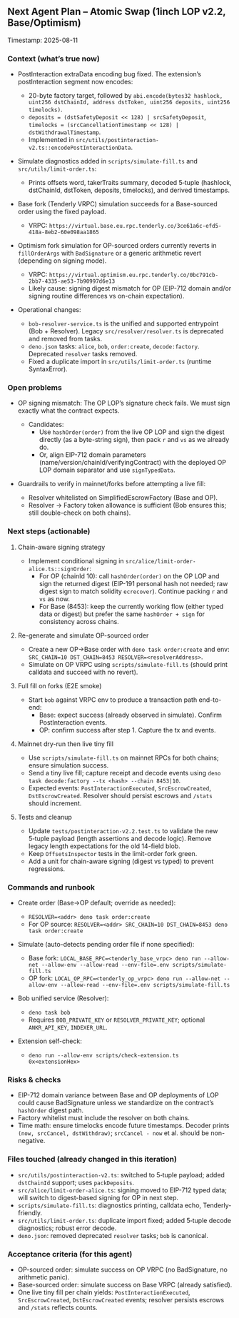## Next Agent Plan – Atomic Swap (1inch LOP v2.2, Base/Optimism)

Timestamp: 2025-08-11

### Context (what’s true now)

- PostInteraction extraData encoding bug fixed. The extension’s postInteraction segment now encodes:
  - 20-byte factory target, followed by `abi.encode(bytes32 hashlock, uint256 dstChainId, address dstToken, uint256 deposits, uint256 timelocks)`.
  - `deposits = (dstSafetyDeposit << 128) | srcSafetyDeposit`, `timelocks = (srcCancellationTimestamp << 128) | dstWithdrawalTimestamp`.
  - Implemented in `src/utils/postinteraction-v2.ts::encodePostInteractionData`.

- Simulate diagnostics added in `scripts/simulate-fill.ts` and `src/utils/limit-order.ts`:
  - Prints offsets word, takerTraits summary, decoded 5‑tuple (hashlock, dstChainId, dstToken, deposits, timelocks), and derived timestamps.

- Base fork (Tenderly VRPC) simulation succeeds for a Base-sourced order using the fixed payload.
  - VRPC: `https://virtual.base.eu.rpc.tenderly.co/3ce61a6c-efd5-418a-8eb2-60e098aa1865`

- Optimism fork simulation for OP-sourced orders currently reverts in `fillOrderArgs` with `BadSignature` or a generic arithmetic revert (depending on signing mode).
  - VRPC: `https://virtual.optimism.eu.rpc.tenderly.co/0bc791cb-2bb7-4335-ae53-7b90997d6e13`
  - Likely cause: signing digest mismatch for OP (EIP-712 domain and/or signing routine differences vs on-chain expectation).

- Operational changes:
  - `bob-resolver-service.ts` is the unified and supported entrypoint (Bob + Resolver). Legacy `src/resolver/resolver.ts` is deprecated and removed from tasks.
  - `deno.json` tasks: `alice`, `bob`, `order:create`, `decode:factory`. Deprecated `resolver` tasks removed.
  - Fixed a duplicate import in `src/utils/limit-order.ts` (runtime SyntaxError).

### Open problems

- OP signing mismatch: The OP LOP’s signature check fails. We must sign exactly what the contract expects.
  - Candidates:
    - Use `hashOrder(order)` from the live OP LOP and sign the digest directly (as a byte-string sign), then pack `r` and `vs` as we already do.
    - Or, align EIP-712 domain parameters (name/version/chainId/verifyingContract) with the deployed OP LOP domain separator and use `signTypedData`.

- Guardrails to verify in mainnet/forks before attempting a live fill:
  - Resolver whitelisted on SimplifiedEscrowFactory (Base and OP).
  - Resolver → Factory token allowance is sufficient (Bob ensures this; still double-check on both chains).

### Next steps (actionable)

1) Chain-aware signing strategy
   - Implement conditional signing in `src/alice/limit-order-alice.ts::signOrder`:
     - For OP (chainId 10): call `hashOrder(order)` on the OP LOP and sign the returned digest (EIP-191 personal hash not needed; raw digest sign to match solidity `ecrecover`). Continue packing `r` and `vs` as now.
     - For Base (8453): keep the currently working flow (either typed data or digest) but prefer the same `hashOrder + sign` for consistency across chains.

2) Re-generate and simulate OP-sourced order
   - Create a new OP→Base order with `deno task order:create` and env: `SRC_CHAIN=10 DST_CHAIN=8453 RESOLVER=<resolverAddress>`.
   - Simulate on OP VRPC using `scripts/simulate-fill.ts` (should print calldata and succeed with no revert).

3) Full fill on forks (E2E smoke)
   - Start `bob` against VRPC env to produce a transaction path end-to-end:
     - Base: expect success (already observed in simulate). Confirm PostInteraction events.
     - OP: confirm success after step 1. Capture the tx and events.

4) Mainnet dry-run then live tiny fill
   - Use `scripts/simulate-fill.ts` on mainnet RPCs for both chains; ensure simulation success.
   - Send a tiny live fill; capture receipt and decode events using `deno task decode:factory --tx <hash> --chain 8453|10`.
   - Expected events: `PostInteractionExecuted`, `SrcEscrowCreated`, `DstEscrowCreated`. Resolver should persist escrows and `/stats` should increment.

5) Tests and cleanup
   - Update `tests/postinteraction-v2.2.test.ts` to validate the new 5‑tuple payload (length assertions and decode logic). Remove legacy length expectations for the old 14-field blob.
   - Keep `OffsetsInspector` tests in the limit-order fork green.
   - Add a unit for chain-aware signing (digest vs typed) to prevent regressions.

### Commands and runbook

- Create order (Base→OP default; override as needed):
  - `RESOLVER=<addr> deno task order:create`
  - For OP source: `RESOLVER=<addr> SRC_CHAIN=10 DST_CHAIN=8453 deno task order:create`

- Simulate (auto-detects pending order file if none specified):
  - Base fork: `LOCAL_BASE_RPC=<tenderly_base_vrpc> deno run --allow-net --allow-env --allow-read --env-file=.env scripts/simulate-fill.ts`
  - OP fork: `LOCAL_OP_RPC=<tenderly_op_vrpc> deno run --allow-net --allow-env --allow-read --env-file=.env scripts/simulate-fill.ts`

- Bob unified service (Resolver):
  - `deno task bob`
  - Requires `BOB_PRIVATE_KEY` or `RESOLVER_PRIVATE_KEY`; optional `ANKR_API_KEY`, `INDEXER_URL`.

- Extension self-check:
  - `deno run --allow-env scripts/check-extension.ts 0x<extensionHex>`

### Risks & checks

- EIP-712 domain variance between Base and OP deployments of LOP could cause BadSignature unless we standardize on the contract’s `hashOrder` digest path.
- Factory whitelist must include the resolver on both chains.
- Time math: ensure timelocks encode future timestamps. Decoder prints `(now, srcCancel, dstWithdraw)`; `srcCancel - now` et al. should be non-negative.

### Files touched (already changed in this iteration)

- `src/utils/postinteraction-v2.ts`: switched to 5‑tuple payload; added `dstChainId` support; uses `packDeposits`.
- `src/alice/limit-order-alice.ts`: signing moved to EIP-712 typed data; will switch to digest-based signing for OP in next step.
- `scripts/simulate-fill.ts`: diagnostics printing, calldata echo, Tenderly-friendly.
- `src/utils/limit-order.ts`: duplicate import fixed; added 5‑tuple decode diagnostics; robust error decode.
- `deno.json`: removed deprecated `resolver` tasks; `bob` is canonical.

### Acceptance criteria (for this agent)

- OP-sourced order: simulate success on OP VRPC (no BadSignature, no arithmetic panic).
- Base-sourced order: simulate success on Base VRPC (already satisfied).
- One live tiny fill per chain yields: `PostInteractionExecuted`, `SrcEscrowCreated`, `DstEscrowCreated` events; resolver persists escrows and `/stats` reflects counts.


